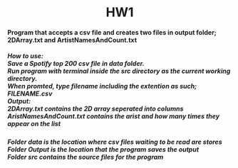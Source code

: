 <h1 align="center"> HW1 </h1>
<h4> Program that accepts a csv file and creates two files in output folder; 2DArray.txt and ArtistNamesAndCount.txt </h4>
<h5>
     How to use:<br>
     Save a Spotify top 200 csv file in data folder.<br>
     Run program with terminal inside the src directory as the current working directory.<br>
     When promted, type filename including the extention as such; FILENAME.csv <br>
     Output:<br>
     2DArray.txt contains the 2D array seperated into columns <br>
     AristNamesAndCount.txt contains the arist and how many times they appear on the list
</h5>
<h5>
  Folder data is the location where csv files waiting to be read are stores <br>
  Folder Output is the location that the program saves the output<br>
  Folder src contains the source files for the program<br>
 </h5>
